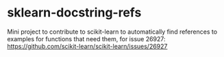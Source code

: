 # sklearn-docstring-refs
Mini project to contribute to scikit-learn to automatically find references to examples for functions that need them, for issue 26927: https://github.com/scikit-learn/scikit-learn/issues/26927
